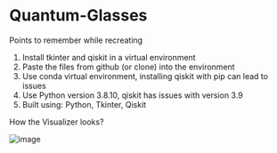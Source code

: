 # Quantum-Glasses

Points to remember while recreating

1. Install tkinter and qiskit in a virtual environment
2. Paste the files from github (or clone) into the environment
3. Use conda virtual environment, installing qiskit with pip can lead to issues
4. Use Python version 3.8.10, qiskit has issues with version 3.9
5. Built using: Python, Tkinter, Qiskit

How the Visualizer looks?


![image](https://user-images.githubusercontent.com/47387734/127348008-106532d8-e050-4a6d-9dfc-e349e1f6cc6c.png)


